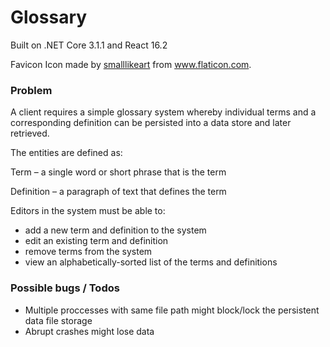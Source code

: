 # Glossary

Built on .NET Core 3.1.1 and React 16.2

Favicon Icon made by [smalllikeart](https://www.flaticon.com/authors/smalllikeart) from www.flaticon.com.

### Problem

A client requires a simple glossary system whereby individual terms and a corresponding definition can be persisted into a data store and later retrieved.

The entities are defined as:

Term – a single word or short phrase that is the term

Definition – a paragraph of text that defines the term

Editors in the system must be able to:
* add a new term and definition to the system
* edit an existing term and definition
* remove terms from the system
* view an alphabetically-sorted list of the terms and definitions

### Possible bugs / Todos
* Multiple proccesses with same file path might block/lock the persistent data file storage
* Abrupt crashes might lose data